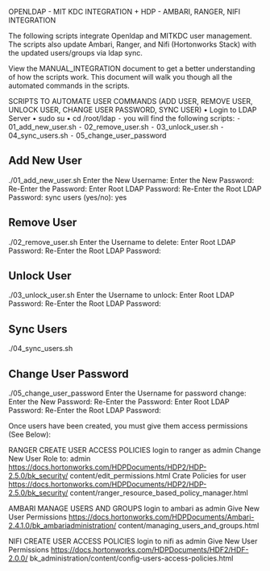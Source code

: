 OPENLDAP - MIT KDC INTEGRATION + HDP - AMBARI, RANGER, NIFI INTEGRATION

The following scripts integrate Openldap and MITKDC user management.
The scripts also update Ambari, Ranger, and Nifi (Hortonworks Stack)  with the updated users/groups via ldap sync.

View the MANUAL_INTEGRATION document to get a better understanding of how the scripts work.
This document will walk you though all the automated commands in the scripts.

SCRIPTS TO AUTOMATE USER COMMANDS (ADD USER, REMOVE USER, UNLOCK USER,
CHANGE USER PASSWORD, SYNC USER)
• Login to LDAP Server
• sudo su
• cd /root/ldap
⁃ you will find the following scripts:
⁃ 01_add_new_user.sh
⁃ 02_remove_user.sh
⁃ 03_unlock_user.sh
⁃ 04_sync_users.sh
⁃ 05_change_user_password

## Add New User
./01_add_new_user.sh
Enter the New Username:
Enter the New Password:
Re-Enter the Password:
Enter Root LDAP Password: <PASSWORD>
Re-Enter the Root LDAP Password: <PASSWORD>
sync users (yes/no): yes

## Remove User
./02_remove_user.sh
Enter the Username to delete:
Enter Root LDAP Password: <PASSWORD>
Re-Enter the Root LDAP Password: <PASSWORD>

## Unlock User
./03_unlock_user.sh
Enter the Username to unlock:
Enter Root LDAP Password: <PASSWORD>
Re-Enter the Root LDAP Password: <PASSWORD>

## Sync Users
./04_sync_users.sh

## Change User Password
./05_change_user_password
Enter the Username for password change: <USER>
Enter the New Password:
Re-Enter the Password:
Enter Root LDAP Password: <PASSWORD>
Re-Enter the Root LDAP Password: <PASSWORD>

Once users have been created, you must give them access permissions
(See Below):

RANGER CREATE USER ACCESS POLICIES
login to ranger as admin
Change New User Role to: admin
https://docs.hortonworks.com/HDPDocuments/HDP2/HDP-2.5.0/bk_security/
content/edit_permissions.html
Crate Policies for user
https://docs.hortonworks.com/HDPDocuments/HDP2/HDP-2.5.0/bk_security/
content/ranger_resource_based_policy_manager.html

AMBARI MANAGE USERS AND GROUPS
login to ambari as admin
Give New User Permissions
https://docs.hortonworks.com/HDPDocuments/Ambari-2.4.1.0/bk_ambariadministration/
content/managing_users_and_groups.html

NIFI CREATE USER ACCESS POLICIES
login to nifi as admin
Give New User Permissions
https://docs.hortonworks.com/HDPDocuments/HDF2/HDF-2.0.0/
bk_administration/content/config-users-access-policies.html
